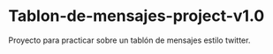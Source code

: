 # Tablon-de-mensajes-project-v1.0
Proyecto para practicar sobre un tablón de mensajes estilo twitter.
